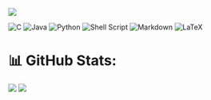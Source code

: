 [![](https://visitcount.itsvg.in/api?id=thibautmarcq&icon=1&color=0)](https://visitcount.itsvg.in)

![C](https://img.shields.io/badge/c-%2300599C.svg?style=for-the-badge&logo=c&logoColor=white) ![Java](https://img.shields.io/badge/java-%23ED8B00.svg?style=for-the-badge&logo=openjdk&logoColor=white) ![Python](https://img.shields.io/badge/python-3670A0?style=for-the-badge&logo=python&logoColor=ffdd54) ![Shell Script](https://img.shields.io/badge/shell_script-%23121011.svg?style=for-the-badge&logo=gnu-bash&logoColor=white) ![Markdown](https://img.shields.io/badge/markdown-%23000000.svg?style=for-the-badge&logo=markdown&logoColor=white) ![LaTeX](https://img.shields.io/badge/latex-%23008080.svg?style=for-the-badge&logo=latex&logoColor=white) 
# 📊 GitHub Stats:

<img src="https://github-readme-stats.vercel.app/api/top-langs/?username=thibautmarcq&theme=dark&hide_border=false&include_all_commits=true&count_private=true&layout=compact" />
<img src="https://github-readme-streak-stats.herokuapp.com/?user=thibautmarcq&theme=dark&hide_border=false" />



<!-- Proudly created with GPRM ( https://gprm.itsvg.in ) -->
